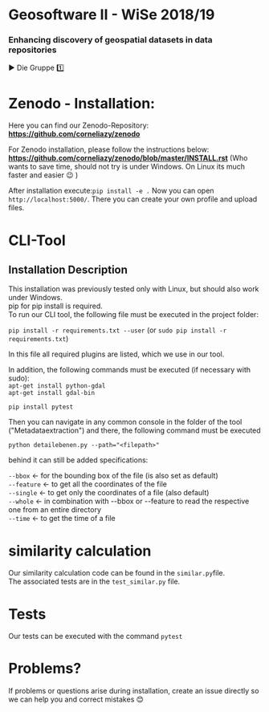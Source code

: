 # Geosoftware II - WiSe 2018/19
### Enhancing discovery of geospatial datasets in data repositories

:arrow_forward: Die Gruppe :one:   
# Zenodo - Installation:      
Here you can find our Zenodo-Repository:
**https://github.com/corneliazy/zenodo**   

For Zenodo installation, please follow the instructions below: 
**https://github.com/corneliazy/zenodo/blob/master/INSTALL.rst**
(Who wants to save time, should not try is under Windows. On Linux its much faster and easier :wink: )
 
After installation execute:`pip install -e .`
Now you can open `http://localhost:5000/`. There you can create your own profile and upload files.

# CLI-Tool   
## Installation Description   
This installation was previously tested only with Linux, but should also work under Windows.   
pip for pip install is required.   
To run our CLI tool, the following file must be executed in the project folder:   
     
`pip install -r requirements.txt --user` (or `sudo pip install -r requirements.txt`)      
   
In this file all required plugins are listed, which we use in our tool.      

In addition, the following commands must be executed (if necessary with sudo):   
`apt-get install python-gdal`     
`apt-get install gdal-bin`   

`pip install pytest`   
      
Then you can navigate in any common console in the folder of the tool ("Metadataextraction") and
there, the following command must be executed   

`python detailebenen.py --path="<filepath>"`

behind it can still be added specifications:
   
`--bbox` &larr; for the bounding box of the file (is also set as default)   
`--feature` &larr; to get all the coordinates of the file   
`--single` &larr; to get only the coordinates of a file (also default)   
`--whole` &larr; in combination with --bbox or --feature to read the respective one from an entire directory   
`--time` &larr; to get the time of a file   

# similarity calculation

Our similarity calculation code can be found in the `similar.py`file.   
The associated tests are in the `test_similar.py` file.

# Tests

Our tests can be executed with the command `pytest`    

# Problems?
If problems or questions arise during installation, create an issue directly so we can help you and correct mistakes :blush:
